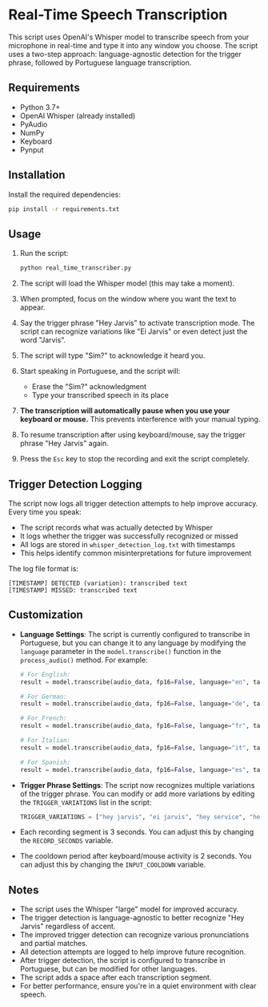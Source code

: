 # Real-Time Speech Transcription

This script uses OpenAI's Whisper model to transcribe speech from your microphone in real-time and type it into any window you choose. The script uses a two-step approach: language-agnostic detection for the trigger phrase, followed by Portuguese language transcription.

## Requirements

- Python 3.7+
- OpenAI Whisper (already installed)
- PyAudio
- NumPy
- Keyboard
- Pynput

## Installation

Install the required dependencies:

```bash
pip install -r requirements.txt
```

## Usage

1. Run the script:
   ```bash
   python real_time_transcriber.py
   ```

2. The script will load the Whisper model (this may take a moment).

3. When prompted, focus on the window where you want the text to appear.

4. Say the trigger phrase "Hey Jarvis" to activate transcription mode. The script can recognize variations like "Ei Jarvis" or even detect just the word "Jarvis".

5. The script will type "Sim?" to acknowledge it heard you.

6. Start speaking in Portuguese, and the script will:
   - Erase the "Sim?" acknowledgment
   - Type your transcribed speech in its place

7. **The transcription will automatically pause when you use your keyboard or mouse.** This prevents interference with your manual typing.

8. To resume transcription after using keyboard/mouse, say the trigger phrase "Hey Jarvis" again.

9. Press the `Esc` key to stop the recording and exit the script completely.

## Trigger Detection Logging

The script now logs all trigger detection attempts to help improve accuracy. Every time you speak:

- The script records what was actually detected by Whisper
- It logs whether the trigger was successfully recognized or missed
- All logs are stored in `whisper_detection_log.txt` with timestamps
- This helps identify common misinterpretations for future improvement

The log file format is:
```
[TIMESTAMP] DETECTED (variation): transcribed text
[TIMESTAMP] MISSED: transcribed text
```

## Customization

- **Language Settings**: The script is currently configured to transcribe in Portuguese, but you can change it to any language by modifying the `language` parameter in the `model.transcribe()` function in the `process_audio()` method. For example:
  ```python
  # For English:
  result = model.transcribe(audio_data, fp16=False, language="en", task="transcribe")

  # For German:
  result = model.transcribe(audio_data, fp16=False, language="de", task="transcribe")

  # For French:
  result = model.transcribe(audio_data, fp16=False, language="fr", task="transcribe")
  
  # For Italian:
  result = model.transcribe(audio_data, fp16=False, language="it", task="transcribe")
  
  # For Spanish:
  result = model.transcribe(audio_data, fp16=False, language="es", task="transcribe")
  ```

- **Trigger Phrase Settings**: The script now recognizes multiple variations of the trigger phrase. You can modify or add more variations by editing the `TRIGGER_VARIATIONS` list in the script:
  ```python
  TRIGGER_VARIATIONS = ["hey jarvis", "ei jarvis", "hey service", "hey travis", "a jarvis", "hey jarbas", "hey davis"]
  ```

- Each recording segment is 3 seconds. You can adjust this by changing the `RECORD_SECONDS` variable.

- The cooldown period after keyboard/mouse activity is 2 seconds. You can adjust this by changing the `INPUT_COOLDOWN` variable.

## Notes

- The script uses the Whisper "large" model for improved accuracy.
- The trigger detection is language-agnostic to better recognize "Hey Jarvis" regardless of accent.
- The improved trigger detection can recognize various pronunciations and partial matches.
- All detection attempts are logged to help improve future recognition.
- After trigger detection, the script is configured to transcribe in Portuguese, but can be modified for other languages.
- The script adds a space after each transcription segment.
- For better performance, ensure you're in a quiet environment with clear speech. 